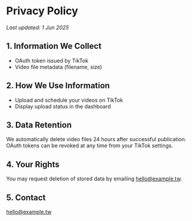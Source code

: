 # Privacy Policy

_Last updated: 1 Jun 2025_

## 1. Information We Collect
- OAuth token issued by TikTok  
- Video file metadata (filename, size)

## 2. How We Use Information
- Upload and schedule your videos on TikTok  
- Display upload status in the dashboard

## 3. Data Retention
We automatically delete video files 24 hours after successful publication. OAuth tokens can be revoked at any time from your TikTok settings.

## 4. Your Rights
You may request deletion of stored data by emailing hello@example.tw.

## 5. Contact
hello@example.tw
